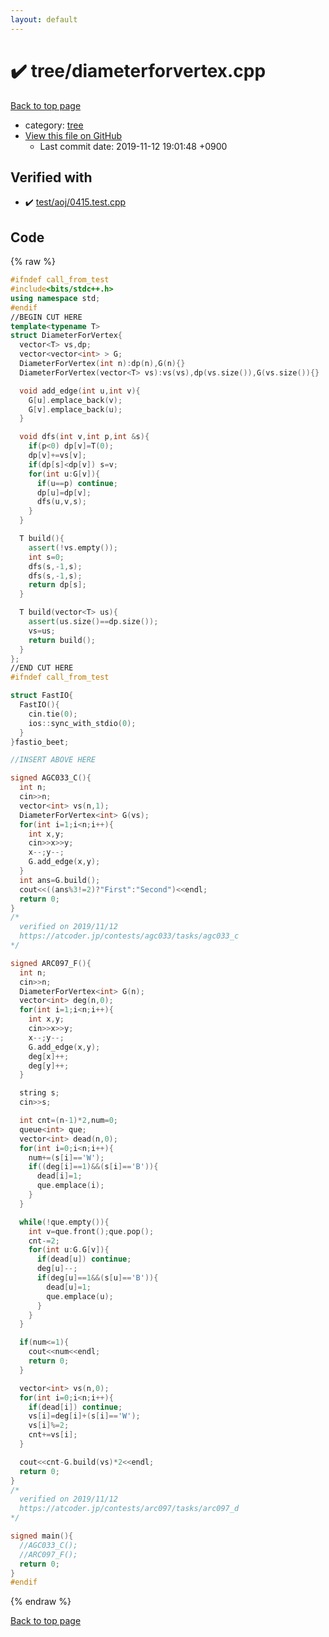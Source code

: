 ```yaml
---
layout: default
---
```


<!-- mathjax config similar to math.stackexchange -->
<script type="text/javascript" async
  src="https://cdnjs.cloudflare.com/ajax/libs/mathjax/2.7.5/MathJax.js?config=TeX-MML-AM_CHTML">
</script>
<script type="text/x-mathjax-config">
  MathJax.Hub.Config({
    TeX: { equationNumbers: { autoNumber: "AMS" }},
    tex2jax: {
      inlineMath: [ ['$','$'] ],
      processEscapes: true
    },
    "HTML-CSS": { matchFontHeight: false },
    displayAlign: "left",
    displayIndent: "2em"
  });
</script>

<script type="text/javascript" src="https://cdnjs.cloudflare.com/ajax/libs/jquery/3.4.1/jquery.min.js"></script>
<script src="https://cdn.jsdelivr.net/npm/jquery-balloon-js@1.1.2/jquery.balloon.min.js" integrity="sha256-ZEYs9VrgAeNuPvs15E39OsyOJaIkXEEt10fzxJ20+2I=" crossorigin="anonymous"></script>
<script type="text/javascript" src="../../assets/js/copy-button.js"></script>
<link rel="stylesheet" href="../../assets/css/copy-button.css" />


# :heavy_check_mark: tree/diameterforvertex.cpp

<a href="../../index.html">Back to top page</a>

* category: <a href="../../index.html#c0af77cf8294ff93a5cdb2963ca9f038">tree</a>
* <a href="{{ site.github.repository_url }}/blob/master/tree/diameterforvertex.cpp">View this file on GitHub</a>
    - Last commit date: 2019-11-12 19:01:48 +0900




## Verified with

* :heavy_check_mark: <a href="../../verify/test/aoj/0415.test.cpp.html">test/aoj/0415.test.cpp</a>


## Code

<a id="unbundled"></a>
{% raw %}
```cpp
#ifndef call_from_test
#include<bits/stdc++.h>
using namespace std;
#endif
//BEGIN CUT HERE
template<typename T>
struct DiameterForVertex{
  vector<T> vs,dp;
  vector<vector<int> > G;
  DiameterForVertex(int n):dp(n),G(n){}
  DiameterForVertex(vector<T> vs):vs(vs),dp(vs.size()),G(vs.size()){}

  void add_edge(int u,int v){
    G[u].emplace_back(v);
    G[v].emplace_back(u);
  }

  void dfs(int v,int p,int &s){
    if(p<0) dp[v]=T(0);
    dp[v]+=vs[v];
    if(dp[s]<dp[v]) s=v;
    for(int u:G[v]){
      if(u==p) continue;
      dp[u]=dp[v];
      dfs(u,v,s);
    }
  }

  T build(){
    assert(!vs.empty());
    int s=0;
    dfs(s,-1,s);
    dfs(s,-1,s);
    return dp[s];
  }

  T build(vector<T> us){
    assert(us.size()==dp.size());
    vs=us;
    return build();
  }
};
//END CUT HERE
#ifndef call_from_test

struct FastIO{
  FastIO(){
    cin.tie(0);
    ios::sync_with_stdio(0);
  }
}fastio_beet;

//INSERT ABOVE HERE

signed AGC033_C(){
  int n;
  cin>>n;
  vector<int> vs(n,1);
  DiameterForVertex<int> G(vs);
  for(int i=1;i<n;i++){
    int x,y;
    cin>>x>>y;
    x--;y--;
    G.add_edge(x,y);
  }
  int ans=G.build();
  cout<<((ans%3!=2)?"First":"Second")<<endl;
  return 0;
}
/*
  verified on 2019/11/12
  https://atcoder.jp/contests/agc033/tasks/agc033_c
*/

signed ARC097_F(){
  int n;
  cin>>n;
  DiameterForVertex<int> G(n);
  vector<int> deg(n,0);
  for(int i=1;i<n;i++){
    int x,y;
    cin>>x>>y;
    x--;y--;
    G.add_edge(x,y);
    deg[x]++;
    deg[y]++;
  }

  string s;
  cin>>s;

  int cnt=(n-1)*2,num=0;
  queue<int> que;
  vector<int> dead(n,0);
  for(int i=0;i<n;i++){
    num+=(s[i]=='W');
    if((deg[i]==1)&&(s[i]=='B')){
      dead[i]=1;
      que.emplace(i);
    }
  }

  while(!que.empty()){
    int v=que.front();que.pop();
    cnt-=2;
    for(int u:G.G[v]){
      if(dead[u]) continue;
      deg[u]--;
      if(deg[u]==1&&(s[u]=='B')){
        dead[u]=1;
        que.emplace(u);
      }
    }
  }

  if(num<=1){
    cout<<num<<endl;
    return 0;
  }

  vector<int> vs(n,0);
  for(int i=0;i<n;i++){
    if(dead[i]) continue;
    vs[i]=deg[i]+(s[i]=='W');
    vs[i]%=2;
    cnt+=vs[i];
  }

  cout<<cnt-G.build(vs)*2<<endl;
  return 0;
}
/*
  verified on 2019/11/12
  https://atcoder.jp/contests/arc097/tasks/arc097_d
*/

signed main(){
  //AGC033_C();
  //ARC097_F();
  return 0;
}
#endif

```
{% endraw %}

<a href="../../index.html">Back to top page</a>

